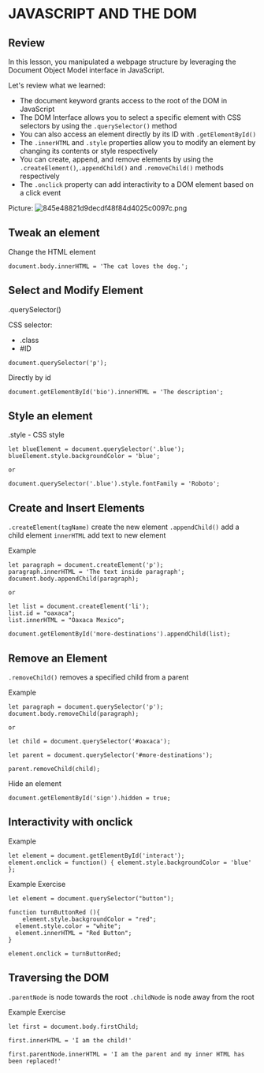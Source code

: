 # JAVASCRIPT AND THE DOM
## Review
In this lesson, you manipulated a webpage structure by leveraging the Document Object Model interface in JavaScript.

Let's review what we learned:

- The document keyword grants access to the root of the DOM in JavaScript
- The DOM Interface allows you to select a specific element with CSS selectors by using the `.querySelector()` method
- You can also access an element directly by its ID with `.getElementById()`
- The `.innerHTML` and `.style` properties allow you to modify an element by changing its contents or style respectively
- You can create, append, and remove elements by using the `.createElement()`,`.appendChild()` and `.removeChild()` methods respectively
- The `.onclick` property can add interactivity to a DOM element based on a click event

Picture:
![845e48821d9decdf48f84d4025c0097c.png](evernotecid://423064E1-7D9D-4304-BB9F-F1EB29FF109D/appyinxiangcom/21310654/ENResource/p810)


## Tweak an element

Change the HTML element
```
document.body.innerHTML = 'The cat loves the dog.';
```

## Select and Modify Element
.querySelector()

CSS selector:
- .class
- #ID
```
document.querySelector('p');
```
Directly by id
```
document.getElementById('bio').innerHTML = 'The description';
```

## Style an element
.style - CSS style
```
let blueElement = document.querySelector('.blue');
blueElement.style.backgroundColor = 'blue';

or

document.querySelector('.blue').style.fontFamily = 'Roboto';
```

## Create and Insert Elements
`.createElement(tagName)` create the new element
`.appendChild()` add a child element
`innerHTML` add text to new element

Example
```
let paragraph = document.createElement('p');
paragraph.innerHTML = 'The text inside paragraph';
document.body.appendChild(paragraph);

or

let list = document.createElement('li');
list.id = "oaxaca";
list.innerHTML = "Oaxaca Mexico";

document.getElementById('more-destinations').appendChild(list);
```

## Remove an Element
`.removeChild()` removes a specified child from a parent

Example
```
let paragraph = document.querySelector('p');
document.body.removeChild(paragraph);

or 

let child = document.querySelector('#oaxaca');

let parent = document.querySelector('#more-destinations');

parent.removeChild(child);
```
Hide an element
```
document.getElementById('sign').hidden = true;
```
## Interactivity with onclick
Example
```
let element = document.getElementById('interact');
element.onclick = function() { element.style.backgroundColor = 'blue' };
```

Example Exercise
```
let element = document.querySelector("button");

function turnButtonRed (){
	element.style.backgroundColor = "red";
  element.style.color = "white";
  element.innerHTML = "Red Button"; 
}

element.onclick = turnButtonRed;
```

## Traversing the DOM
`.parentNode` is node towards the root
`.childNode` is node away from the root

Example Exercise
```
let first = document.body.firstChild;

first.innerHTML = 'I am the child!'

first.parentNode.innerHTML = 'I am the parent and my inner HTML has been replaced!'
```



